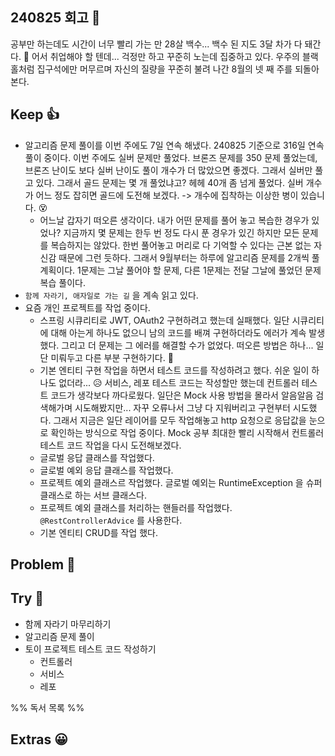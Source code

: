## 240825 회고 💬
공부만 하는데도 시간이 너무 빨리 가는 만 28살 백수... 백수 된 지도 3달 차가 다 돼간다. 🐷 어서 취업해야 할 텐데... 걱정만 하고 꾸준히 노는데 집중하고 있다. 우주의 블랙홀처럼 집구석에만 머무르며 자신의 질량을 꾸준히 불려 나간 8월의 넷 째 주를 되돌아본다. 

## Keep 👍
- 알고리즘 문제 풀이를 이번 주에도 7일 연속 해냈다. 240825 기준으로 316일 연속 풀이 중이다. 이번 주에도 실버 문제만 풀었다. 브론즈 문제를 350 문제 풀었는데, 브론즈 난이도 보다 실버 난이도 풀이 개수가 더 많았으면 좋겠다. 그래서 실버만 풀고 있다. 그래서 골드 문제는 몇 개 풀었냐고? 헤헤 40개 좀 넘게 풀었다. 실버 개수가 어느 정도 잡히면 골드에 도전해 보겠다. -> 개수에 집착하는 이상한 병이 있습니다. 😵
	- 어느날 갑자기 떠오른 생각이다. 내가 어떤 문제를 풀어 놓고 복습한 경우가 있었나? 지금까지 몇 문제는 한두 번 정도 다시 푼 경우가 있긴 하지만 모든 문제를 복습하지는 않았다. 한번 풀어놓고 머리로 다 기억할 수 있다는 근본 없는 자신감 때문에 그런 듯하다. 그래서 9월부터는 하루에 알고리즘 문제를 2개씩 풀 계획이다. 1문제는 그날 풀어야 할 문제, 다른 1문제는 전달 그날에 풀었던 문제 복습 풀이다.
- `함께 자라기, 애자일로 가는 길` 을 계속 읽고 있다.
- 요즘 개인 프로젝트를 작업 중이다. 
	- 스프링 시큐리티로 JWT, OAuth2 구현하려고 했는데 실패했다. 일단 시큐리티에 대해 아는게 하나도 없으니 남의 코드를 배껴 구현하더라도 에러가 계속 발생했다. 그리고 더 문제는 그 에러를 해결할 수가 없었다. 떠오른 방법은 하나... 일단 미뤄두고 다른 부분 구현하기다. 🤪 
	- 기본 엔티티 구현 작업을 하면서 테스트 코드를 작성하려고 했다. 쉬운 일이 하나도 없더라... 😥 서비스, 레포 테스트 코드는 작성할만 했는데 컨트롤러 테스트 코드가 생각보다 까다로웠다. 일단은 Mock 사용 방법을 몰라서 알음알음 검색해가며 시도해봤지만... 자꾸 오류나서 그냥 다 지워버리고 구현부터 시도했다. 그래서 지금은 일단 레이어를 모두 작업해놓고 http 요청으로 응답값을 눈으로 확인하는 방식으로 작업 중이다. Mock 공부 최대한 빨리 시작해서 컨트롤러 테스트 코드 작업을 다시 도전해보겠다. 
	- 글로벌 응답 클래스를 작업했다.
	- 글로벌 예외 응답 클래스를 작업했다.
	- 프로젝트 예외 클래스르 작업했다. 글로벌 예외는 RuntimeException 을 슈퍼클래스로 하는 서브 클래스다.
	- 프로젝트 예외 클래스를 처리하는 핸들러를 작업했다. `@RestControllerAdvice` 를 사용한다. 
	- 기본 엔티티 CRUD를 작업 했다. 

## Problem 🤢

## Try 🧚
- 함께 자라기 마무리하기
- 알고리즘 문제 풀이 
- 토이 프로젝트 테스트 코드 작성하기
	- 컨트롤러
	- 서비스
	- 레포

%% 독서 목록 %%

## Extras 😀


